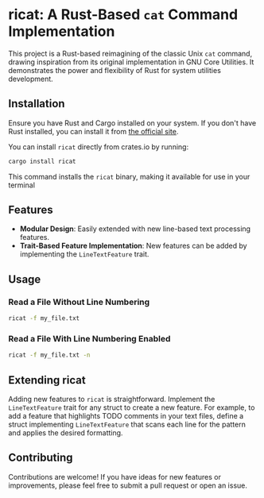 # ricat: A Rust-Based `cat` Command Implementation

This project is a Rust-based reimagining of the classic Unix `cat` command, drawing inspiration from its original implementation in GNU Core Utilities. It demonstrates the power and flexibility of Rust for system utilities development.


## Installation

Ensure you have Rust and Cargo installed on your system. If you don't have Rust installed, you can install it from [the official site](https://www.rust-lang.org/tools/install).

You can install `ricat` directly from crates.io by running:

```bash
cargo install ricat
```
This command installs the `ricat` binary, making it available for use in your terminal

## Features

- **Modular Design**: Easily extended with new line-based text processing features.
- **Trait-Based Feature Implementation**: New features can be added by implementing the `LineTextFeature` trait.

## Usage

### Read a File Without Line Numbering

```bash
ricat -f my_file.txt
```

### Read a File With Line Numbering Enabled

```bash
ricat -f my_file.txt -n
```

## Extending ricat

Adding new features to `ricat` is straightforward. Implement the `LineTextFeature` trait for any struct to create a new feature. For example, to add a feature that highlights TODO comments in your text files, define a struct implementing `LineTextFeature` that scans each line for the pattern and applies the desired formatting.

## Contributing

Contributions are welcome! If you have ideas for new features or improvements, please feel free to submit a pull request or open an issue.
